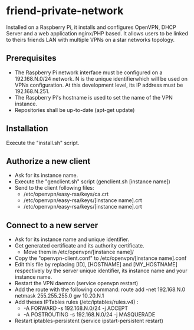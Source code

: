 friend-private-network
======================

Installed on a Raspberry Pi, it installs and configures OpenVPN, DHCP Server and a web application nginx/PHP based. It allows users to be linked to theirs friends LAN with multiple VPNs on a star networks topology.

Prerequisites
--------
- The Raspberry Pi network interface must be configured on a 192.168.N.0/24 network. N is the unique identifierwhich will be used on VPNs configuration. At this development level, its IP address must be 192.168.N.251.
- The Raspberry Pi's hostname is used to set the name of the VPN instance.
- Repositories shall be up-to-date (apt-get update)

Installation
-------
Execute the "install.sh" script.

Authorize a new client
-------
- Ask for its instance name.
- Execute the "genclient.sh" script (genclient.sh [instance name])
- Send to the client following files:
	- /etc/openvpn/easy-rsa/keys/ca.crt
	- /etc/openvpn/easy-rsa/keys/[instance name].crt
	- /etc/openvpn/easy-rsa/keys/[instance name].crt

Connect to a new server
-------
- Ask for its instance name and unique identifier.
- Get generated certificate and its authority certificate.
	- Move them in /etc/openvpn/[instance name]/
- Copy the "openvpn-client.conf" to /etc/openvpn/[instance name].conf
- Edit this file by replacing [ID], [HOSTNAME] and [MY_HOSTNAME] respectively by the server unique identifier, its instance name and your instance name.
- Restart the VPN daemon (service openvpn restart)
- Add the route with the following command: route add -net 192.168.N.0 netmask 255.255.255.0 gw 10.20.N.1
- Add theses IPTables rules (/etc/iptables/rules.v4) :
	- -A FORWARD -s 192.168.N.0/24 -j ACCEPT
	- -A POSTROUTING -s 192.168.N.0/24 -j MASQUERADE
- Restart iptables-persistent (service ipstart-persistent restart)
